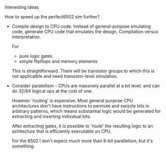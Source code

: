 Interesting ideas

How to speed up the perfect6502 sim further?

- Compile design to CPU code.
  Instead of general-purpose emulating code, generate CPU code
  that emulates the design. Compilation versus interpretation.
  
  For
  - pure logic gates 
  - simple flipflops and memory elements
  
  This is straightforward.
  There will be transistor groups to which this is not applicatble and 
  need transistor-level simulation.

- Consider paralellism - CPUs are massively parallel at a bit level, and can do
  32/64 logical ops at the cost of one.

  However 'routing' is expensive. Most general purpose CPU architectures
  don't have instructions to permute and swizzle bits in arbitrary patterns,
  which means substantial logic would be generated for extracting and inserting
  individual bits.

  After extracting gates, it is possible to 'route' the resulting logic
  to an achitecture that is efficiently executable on CPU.

  For the 6502 I don't expect much more than 8-bit parallelism, but it's
  something.

